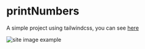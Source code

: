 # printNumbers
A simple project using tailwindcss, you can see [here](https://gaimo.github.io/printNumbers/src/index.html)

![site image example](https://i.ibb.co/YtR6ZpY/3o2-Db-DWx-Ttu-PZOqqx09-B0-A.png)
